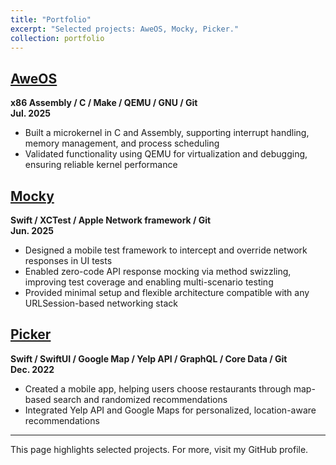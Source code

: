 ```yaml
---
title: "Portfolio"
excerpt: "Selected projects: AweOS, Mocky, Picker."
collection: portfolio
---
```


## [AweOS](https://www.github.com/hanlinchentw/AweOS)

**x86 Assembly / C / Make / QEMU / GNU / Git**  
**Jul. 2025**

- Built a microkernel in C and Assembly, supporting interrupt handling, memory management, and process scheduling
- Validated functionality using QEMU for virtualization and debugging, ensuring reliable kernel performance

## [Mocky](https://www.github.com/hanlinchentw/Mocky)

**Swift / XCTest / Apple Network framework / Git**  
**Jun. 2025**

- Designed a mobile test framework to intercept and override network responses in UI tests
- Enabled zero-code API response mocking via method swizzling, improving test coverage and enabling multi-scenario testing
- Provided minimal setup and flexible architecture compatible with any URLSession-based networking stack

## [Picker](https://www.github.com/hanlinchentw/Picker)

**Swift / SwiftUI / Google Map / Yelp API / GraphQL / Core Data / Git**  
**Dec. 2022**

- Created a mobile app, helping users choose restaurants through map-based search and randomized recommendations
- Integrated Yelp API and Google Maps for personalized, location-aware recommendations

---

This page highlights selected projects. For more, visit my GitHub profile.
